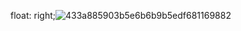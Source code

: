 float: right;![433a885903b5e6b6b9b5edf681169882](https://github.com/user-attachments/assets/c18f2616-e27e-424c-9b7c-ceb8cd301023)
